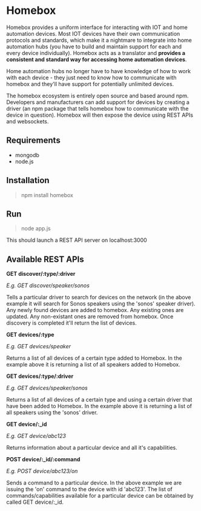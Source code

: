 # Homebox
Homebox provides a uniform interface for interacting with IOT and home automation devices. Most IOT devices have their own communication protocols and standards, which make it a nightmare to integrate into home automation hubs (you have to build and maintain support for each and every device individually). Homebox acts as a translator and **provides a consistent and standard way for accessing home automation devices**.

Home automation hubs no longer have to have knowledge of how to work with each device - they just need to know how to communicate with homebox and they'll have support for potentially unlimited devices.

The homebox ecosystem is entirely open source and based around npm. Developers and manufacturers can add support for devices by creating a driver (an npm package that tells homebox how to communicate with the device in question). Homebox will then expose the device using REST APIs and websockets.

## Requirements
- mongodb
- node.js

## Installation
> npm install homebox

## Run
> node app.js

This should launch a REST API server on localhost:3000

## Available REST APIs

**GET discover/:type/:driver**

*E.g. GET discover/speaker/sonos*

Tells a particular driver to search for devices on the network (in the above example it will search for Sonos speakers using the 'sonos' speaker driver). Any newly found devices are added to homebox. Any existing ones are updated. Any non-existant ones are removed from homebox. Once discovery is completed it'll return the list of devices.


**GET devices/:type**

*E.g. GET devices/speaker*

Returns a list of all devices of a certain type added to Homebox. In the example above it is returning a list of all speakers added to Homebox.


**GET devices/:type/:driver**

*E.g. GET devices/speaker/sonos*

Returns a list of all devices of a certain type and using a certain driver that have been added to Homebox. In the example above it is returning a list of all speakers using the 'sonos' driver.

**GET device/:_id**

*E.g. GET device/abc123*

Returns information about a particular device and all it's capabilities.


**POST device/:_id/:command**

*E.g. POST device/abc123/on*

Sends a command to a particular device. In the above example we are issuing the 'on' command to the device with id 'abc123'. The list of commands/capabilities available for a particular device can be obtained by called GET device/:_id.